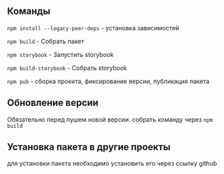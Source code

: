 ## Команды
`npm install --legacy-peer-deps` - установка зависимостей

`npm build` - Собрать пакет

`npm storybook` -  Запустить storybook


`npm build-storybook` - Собрать storybook

`npm pub` - сборка проекта, фиксирование версии, публикация пакета

## Обновление версии
Обязательно перед пушем новой версии. собрать команду через `npm build`

## Установка пакета в другие проекты

для установки пакета необходимо установить его через ссылку github

